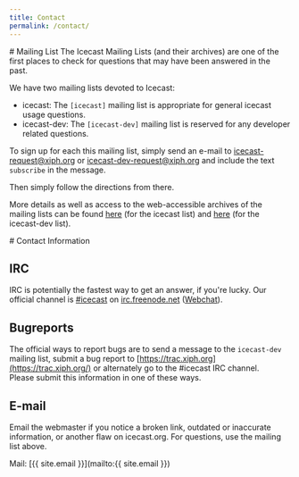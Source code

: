 ```yaml
---
title: Contact
permalink: /contact/
---
```

<article markdown="1">
# Mailing List
The Icecast Mailing Lists (and their archives) are one of the first places to
check for questions that may have been answered in the past.

We have two mailing lists devoted to Icecast:

-   icecast: The `[icecast]` mailing list is appropriate for general icecast usage questions.
-   icecast-dev: The `[icecast-dev]` mailing list is reserved for any developer related questions.

To sign up for each this mailing list, simply send an e-mail to [icecast-request@xiph.org](mailto:icecast-request@xiph.org)
or [icecast-dev-request@xiph.org](mailto:icecast-dev-request@xiph.org) and include the text `subscribe` in the message.  

Then simply follow the directions from there.

More details as well as access to the web-accessible archives of the mailing lists can be
found [here](http://lists.xiph.org/mailman/listinfo/icecast) (for the icecast list) and
[here](http://lists.xiph.org/mailman/listinfo/icecast-dev) (for the icecast-dev list).
</article>

<article markdown="1">
# Contact Information

## IRC
IRC is potentially the fastest way to get an answer, if you're lucky.
Our official channel is [#icecast](irc://irc.freenode.net:6667/#icecast) 
on [irc.freenode.net](http://freenode.net) ([Webchat](http://webchat.freenode.net/?randomnick=1&channels=icecast&uio=d4)).

## Bugreports
The official ways to report bugs are to send a message to the `icecast-dev` mailing list,
submit a bug report to [https://trac.xiph.org](https://trac.xiph.org/) or alternately go to the #icecast IRC channel.  
Please submit this information in one of these ways.

## E-mail
Email the webmaster if you notice a broken link, outdated or inaccurate information,
or another flaw on icecast.org. For questions, use the mailing list above.

Mail: [{{ site.email }}](mailto:{{ site.email }})

</article>

